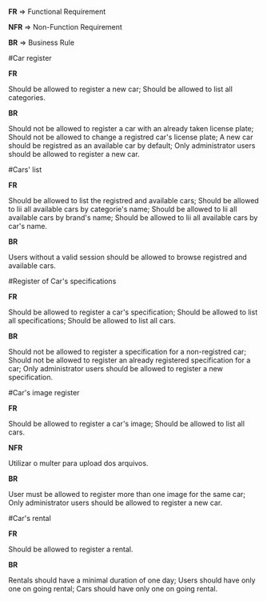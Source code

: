 **FR** => Functional Requirement

**NFR** => Non-Function Requirement

**BR** => Business Rule

#Car register

**FR**

Should be allowed to register a new car;
Should be allowed to list all categories.

**BR**

Should not be allowed to register a car with an already taken license plate;
Should not be allowed to change a registred car's license plate;
A new car should be registred as an available car by default;
Only administrator users should be allowed to register a new car.

#Cars' list

**FR**

Should be allowed to list the registred and available cars;
Should be allowed to lii all available cars by categorie's name;
Should be allowed to lii all available cars by brand's name;
Should be allowed to lii all available cars by car's name.

**BR**

Users without a valid session should be allowed to browse registred and available cars.

#Register of Car's specifications

**FR**

Should be allowed to register a car's specification;
Should be allowed to list all specifications;
Should be allowed to list all cars.

**BR**

Should not be allowed to register a specification for a non-registred car;
Should not be allowed to register an already registered specification for a car;
Only administrator users should be allowed to register a new specification.

#Car's image register

**FR**

Should be allowed to register a car's image;
Should be allowed to list all cars.

**NFR**

Utilizar o multer para upload dos arquivos.

**BR**

User must be allowed to register more than one image for the same car;
Only administrator users should be allowed to register a new car.

#Car's rental

**FR**

Should be allowed to register a rental.

**BR**

Rentals should have a minimal duration of one day;
Users should have only one on going rental;
Cars should have only one on going rental.
